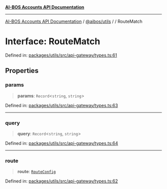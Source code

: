 [**AI-BOS Accounts API Documentation**](../../../README.md)

***

[AI-BOS Accounts API Documentation](../../../README.md) / [@aibos/utils](../README.md) / [](../README.md) / RouteMatch

# Interface: RouteMatch

Defined in: [packages/utils/src/api-gateway/types.ts:61](https://github.com/pohlai88/accounts/blob/48103fb36d28b2b9bfb33472b6de2f719773cde9/packages/utils/src/api-gateway/types.ts#L61)

## Properties

### params

> **params**: `Record`\<`string`, `string`\>

Defined in: [packages/utils/src/api-gateway/types.ts:63](https://github.com/pohlai88/accounts/blob/48103fb36d28b2b9bfb33472b6de2f719773cde9/packages/utils/src/api-gateway/types.ts#L63)

***

### query

> **query**: `Record`\<`string`, `string`\>

Defined in: [packages/utils/src/api-gateway/types.ts:64](https://github.com/pohlai88/accounts/blob/48103fb36d28b2b9bfb33472b6de2f719773cde9/packages/utils/src/api-gateway/types.ts#L64)

***

### route

> **route**: [`RouteConfig`](RouteConfig.md)

Defined in: [packages/utils/src/api-gateway/types.ts:62](https://github.com/pohlai88/accounts/blob/48103fb36d28b2b9bfb33472b6de2f719773cde9/packages/utils/src/api-gateway/types.ts#L62)
